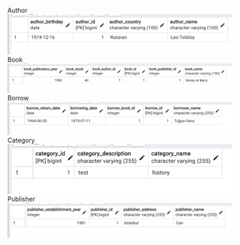 Author
![Author.png](src%2Fmain%2Fjava%2FImages%2FAuthor.png)
Book
![Book.png](src%2Fmain%2Fjava%2FImages%2FBook.png)
Borrow
![Borrow.png](src%2Fmain%2Fjava%2FImages%2FBorrow.png)
Category
![Category.png](src%2Fmain%2Fjava%2FImages%2FCategory.png)
Publisher
![Publisher.png](src%2Fmain%2Fjava%2FImages%2FPublisher.png)